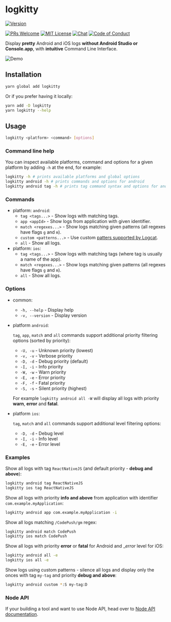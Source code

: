 # logkitty

[![Version][version]][package]

[![PRs Welcome][prs-welcome-badge]][prs-welcome]
[![MIT License][license-badge]][license]
[![Chat][chat-badge]][chat]
[![Code of Conduct][coc-badge]][coc]

Display __pretty__ Android and iOS logs __without Android Studio or Console.app__,  with __intuitive__ Command Line Interface.

![Demo](./logkitty.gif)

## Installation

```sh
yarn global add logkitty
```

Or if you prefer having it locally:

```sh
yarn add -D logkitty
yarn logkitty --help
```

## Usage

```sh
logkitty <platform> <command> [options]
```

### Command line help

You can inspect available platforms, command and options for a given platform by adding `-h` at the end, for example:

```sh
logkitty -h # prints available platforms and global options
logkitty android -h # prints commands and options for android
logkitty android tag -h # prints tag command syntax and options for android
```

### Commands

* platform: `android`:
  * `tag <tags...>` - Show logs with matching tags.
  * `app <appId>` - Show logs from application with given identifier.
  * `match <regexes...>` - Show logs matching given patterns (all regexes have flags `g` and `m`).
  * `custom <patterns...>` - Use custom [patters supported by Logcat](https://developer.android.com/studio/command-line/logcat#filteringOutput).
  * `all` - Show all logs.
* platform: `ios`:
  * `tag <tags...>` - Show logs with matching tags (where tag is usually a name of the app).
  * `match <regexes...>` - Show logs matching given patterns (all regexes have flags `g` and `m`).
  * `all` - Show all logs.

### Options

* common:
  * `-h, --help` - Display help
  * `-v, --version` - Display version
* platform `android`:

  `tag`, `app`, `match` and `all` commands support additional priority filtering options (sorted by priority):

  * `-U, -u` - Unknown priority (lowest)
  * `-v, -v` - Verbose priority
  * `-D, -d` - Debug priority (default)
  * `-I, -i` - Info priority
  * `-W, -w` - Warn priority
  * `-E, -e` - Error priority
  * `-F, -f` - Fatal priority
  * `-S, -s` - Silent priority (highest)

  For example `logkitty android all -W` will display all logs with priority __warn__, __error__ and __fatal__.

* platform `ios`:

  `tag`, `match` and `all` commands support additional level filtering options:

  * `-D, -d` - Debug level
  * `-I, -i` - Info level
  * `-E, -e` - Error level

### Examples

Show all logs with tag `ReactNativeJS` (and default priority - __debug and above__):

```sh
logkitty android tag ReactNativeJS
logkitty ios tag ReactNativeJS
```

Show all logs with priority __info and above__ from application with identifier `com.example.myApplication`:

```sh
logkitty android app com.example.myApplication -i
```

Show all logs matching `/CodePush/gm` regex:

```sh
logkitty android match CodePush
logkitty ios match CodePush
```

Show all logs with priority __error__ or __fatal__ for Android and __error_ level for iOS:

```sh
logkitty android all -e
logkitty ios all -e
```

Show logs using custom patterns - silence all logs and display only the onces with tag `my-tag` and priority __debug and above__:

```sh
logkitty android custom *:S my-tag:D
```

### Node API

If your building a tool and want to use Node API, head over to [Node API documentation](./docs/NODE_API.md).

<!-- badges (common) -->

[license-badge]: https://img.shields.io/npm/l/logkitty.svg?style=flat-square
[license]: https://opensource.org/licenses/MIT
[prs-welcome-badge]: https://img.shields.io/badge/PRs-welcome-brightgreen.svg?style=flat-square
[prs-welcome]: http://makeapullrequest.com
[coc-badge]: https://img.shields.io/badge/code%20of-conduct-ff69b4.svg?style=flat-square
[coc]: https://github.com/zamotany/logkitty/blob/master/CODE_OF_CONDUCT.md
[chat-badge]: https://img.shields.io/badge/chat-discord-brightgreen.svg?style=flat-square&colorB=7289DA&logo=discord
[chat]: https://discord.gg/zwR2Cdh

[version]: https://img.shields.io/npm/v/logkitty.svg?style=flat-square
[package]: https://www.npmjs.com/package/logkitty
